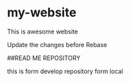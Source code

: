 # my-website

This is awesome website

Update the changes before Rebase


##READ ME REPOSITORY

this is form develop repository form local